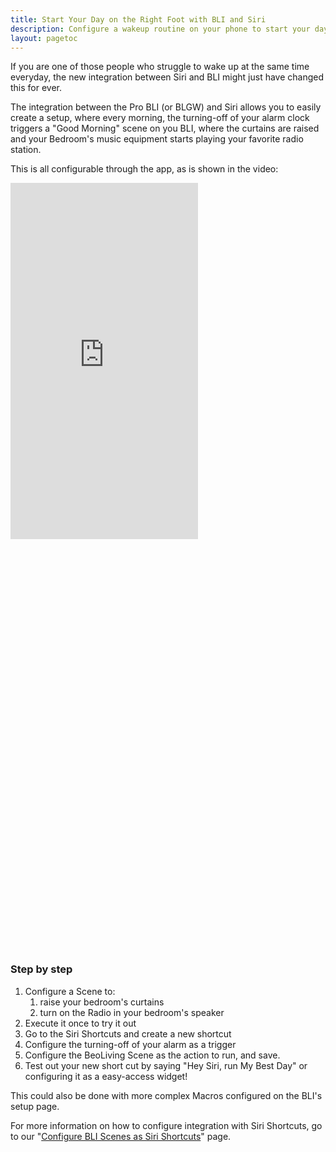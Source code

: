 ```yaml
---
title: Start Your Day on the Right Foot with BLI and Siri
description: Configure a wakeup routine on your phone to start your day with a smile! (Pro BLI)
layout: pagetoc
---
```


If you are one of those people who struggle to wake up at the same time everyday, the new integration between Siri and BLI might just have changed this for ever.

The integration between the Pro BLI (or BLGW) and Siri allows you to easily create a setup, where every morning, the turning-off of your alarm clock triggers a "Good Morning" scene on you BLI, where the curtains are raised and your Bedroom's music equipment starts playing your favorite radio station.

This is all configurable through the app, as is shown in the video:

<div class="row justify-content-center">
  <div class="col-sm-6">     
	<div class="embed-responsive" style="padding-bottom: 130%;">
	  <iframe class="embed-responsive-item" src="https://www.youtube.com/embed/Q1z3fe6SMkk?autoplay=1&loop=1"  frameborder="0" height="570" allow="autoplay; encrypted-media" allowfullscreen muted></iframe>
	</div>
  </div>
</div>

### Step by step
1. Configure a Scene to:
	1. raise your bedroom's curtains
	1. turn on the Radio in your bedroom's speaker
1. Execute it once to try it out
1. Go to the Siri Shortcuts and create a new shortcut
1. Configure the turning-off of your alarm as a trigger
1. Configure the BeoLiving Scene as the action to run, and save.
1. Test out your new short cut by saying "Hey Siri, run My Best Day" or configuring it as a easy-access widget!

This could also be done with more complex Macros configured on the BLI's setup page.

For more information on how to configure integration with Siri Shortcuts, go to our "[Configure BLI Scenes as Siri Shortcuts](../manuals/conf-scenes-as-shortcuts)" page.